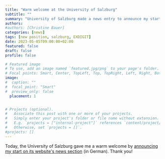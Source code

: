 ```yaml
---
title: "Warm welcome at the University of Salzburg"
subtitle: ""
summary: "University of Salzburg made a news entry to announce my start."
authors: 
#authors: [Christine Bauer]
categories: [news]
tags: [new position, salzburg, EXDIGIT]
date: 2023-05-05T09:00:00+02:00
featured: false
draft: false
profile: false

# Featured image
# To use, add an image named `featured.jpg/png` to your page's folder.
# Focal points: Smart, Center, TopLeft, Top, TopRight, Left, Right, BottomLeft, Bottom, BottomRight.
image:
#  caption: ""
#  focal_point: "Smart"
#  preview_only: false
  placement: 1


# Projects (optional).
#   Associate this post with one or more of your projects.
#   Simply enter your project's folder or file name without extension.
#   E.g. `projects = ["internal-project"]` references `content/project/deep-learning/index.md`.
#   Otherwise, set `projects = []`.
#projects: []
---
```


Today, the University of Salzburg gave me a warm welcome by [announcing my start on its website's news section](https://www.plus.ac.at/news/erste-brueckenprofessur-im-projekt-exdigit-an-der-das-fakultaet/?pgrp=218&is_paged=1) (in German). Thank you!